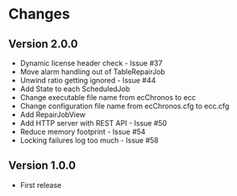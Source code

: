# Changes

## Version 2.0.0

* Dynamic license header check - Issue #37
* Move alarm handling out of TableRepairJob
* Unwind ratio getting ignored - Issue #44
* Add State to each ScheduledJob
* Change executable file name from ecChronos to ecc
* Change configuration file name from ecChronos.cfg to ecc.cfg
* Add RepairJobView
* Add HTTP server with REST API - Issue #50
* Reduce memory footprint - Issue #54
* Locking failures log too much - Issue #58

## Version 1.0.0

* First release
